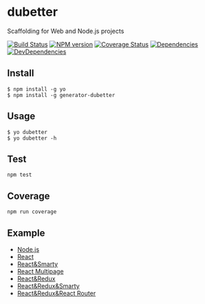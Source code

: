# dubetter
Scaffolding for Web and Node.js projects

[![Build Status](https://img.shields.io/travis/ielgnaw/dubetter.svg?style=flat)](http://travis-ci.org/ielgnaw/dubetter)
[![NPM version](https://img.shields.io/npm/v/generator-dubetter.svg?style=flat)](https://www.npmjs.com/package/generator-dubetter)
[![Coverage Status](https://img.shields.io/coveralls/ielgnaw/dubetter.svg?style=flat)](https://coveralls.io/r/ielgnaw/dubetter)
[![Dependencies](https://img.shields.io/david/ielgnaw/dubetter.svg?style=flat)](https://david-dm.org/ielgnaw/dubetter)
[![DevDependencies](https://img.shields.io/david/dev/ielgnaw/dubetter.svg?style=flat)](https://david-dm.org/ielgnaw/dubetter)

Install
------

    $ npm install -g yo
    $ npm install -g generator-dubetter


Usage
---

    $ yo dubetter
    $ yo dubetter -h


Test
---

    npm test


Coverage
---

    npm run coverage


Example
---

- [Node.js](https://github.com/ielgnaw/boilerplate/tree/master/nodejs)
- [React](https://github.com/ielgnaw/boilerplate/tree/master/reactproject)
- [React&Smarty](https://github.com/ielgnaw/boilerplate/tree/master/reactphp)
- [React Multipage](https://github.com/ielgnaw/boilerplate/tree/master/reactmulti)
- [React&Redux](https://github.com/ielgnaw/boilerplate/tree/master/reactredux)
- [React&Redux&Smarty](https://github.com/ielgnaw/boilerplate/tree/master/reactreduxphp)
- [React&Redux&React Router](https://github.com/ielgnaw/boilerplate/tree/master/reactallinone)
